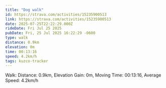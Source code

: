 ```yaml
---
title: "Dog walk"
id: https://strava.com/activities/15235900513
link: https://strava.com/activities/15235900513
date: 2025-07-25T22:22:29.000Z
rideDate: Fri Jul 25 2025
pubDate: Fri, 25 Jul 2025 16:22:29 -0600
type: walk
distance: 0.9km
elevation: 0m
time: 00:13:16
speed: 4.2km/h
tags: kuzco-tracker
---
```

Walk: Distance: 0.9km, Elevation Gain: 0m, Moving Time: 00:13:16, Average Speed: 4.2km/h